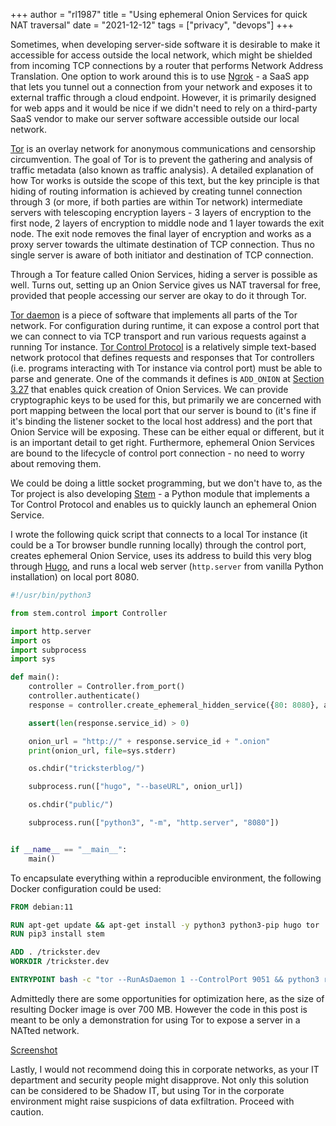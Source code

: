 +++
author = "rl1987"
title = "Using ephemeral Onion Services for quick NAT traversal"
date = "2021-12-12"
tags = ["privacy", "devops"]
+++

Sometimes, when developing server-side software it is desirable to make it
accessible for access outside the local network, which might be shielded from
incoming TCP connections by a router that performs Network Address
Translation. One option to work around this is to use [Ngrok](https://ngrok.com/) - 
a SaaS app that lets you tunnel out a connection from your network and
exposes it to external traffic through a cloud endpoint. However, it is
primarily designed for web apps and it would be nice if we didn't need to rely
on a third-party SaaS vendor to make our server software accessible outside
our local network.

[Tor](https://www.torproject.org/) is an overlay network for anonymous
communications and censorship circumvention. The goal of Tor is to prevent the
gathering and analysis of traffic metadata (also known as traffic analysis). 
A detailed explanation of how Tor works
is outside the scope of this text, but the key principle is that hiding of routing
information is achieved by creating tunnel connection through 3 (or more, if
both parties are within Tor network) intermediate servers with telescoping
encryption layers - 3 layers of encryption to the first node, 2 layers of encryption
to middle node and 1 layer towards the exit node. The exit node removes the final layer
of encryption and works as a proxy server towards the ultimate destination of TCP
connection. Thus no single server is aware of both initiator and destination of
TCP connection.

Through a Tor feature called Onion Services, hiding a server is possible as well.
Turns out, setting up an Onion Service gives us NAT traversal for free, provided
that people accessing our server are okay to do it through Tor. 

[Tor daemon](https://gitlab.torproject.org/tpo/core/tor) is a piece of software that
implements all parts of the Tor network. For configuration during runtime, it can expose
a control port that we can connect to via TCP transport and run various requests
against a running Tor instance. [Tor Control Protocol](https://gitweb.torproject.org/torspec.git/tree/control-spec.txt)
is a relatively simple text-based network protocol that defines requests and responses
that Tor controllers (i.e. programs interacting with Tor instance via control port)
must be able to parse and generate. One of the commands it defines is `ADD_ONION`
at [Section 3.27](https://gitweb.torproject.org/torspec.git/tree/control-spec.txt#n1748)
that enables quick creation of Onion Services. We can provide cryptographic keys to be
used for this, but primarily we are concerned with port mapping between the local port
that our server is bound to (it's fine if it's binding the listener socket to the local host
address) and the port that Onion Service will be exposing. These can be either equal or
different, but it is an important detail to get right. Furthermore, ephemeral Onion
Services are bound to the lifecycle of control port connection - no need to worry about
removing them.

We could be doing a little socket programming, but we don't have to, as the Tor project
is also developing [Stem](https://stem.torproject.org/) - a Python module that implements
a Tor Control Protocol and enables us to quickly launch an ephemeral Onion Service.

I wrote the following quick script that connects to a local Tor instance 
(it could be a Tor browser bundle running locally) through the control port,
creates ephemeral Onion Service, uses its address to build this very blog through
[Hugo](https://gohugo.io/), and runs a local web server (`http.server` from vanilla Python
installation) on local port 8080.

```python
#!/usr/bin/python3

from stem.control import Controller

import http.server
import os
import subprocess
import sys

def main():
    controller = Controller.from_port()
    controller.authenticate()
    response = controller.create_ephemeral_hidden_service({80: 8080}, await_publication=True)

    assert(len(response.service_id) > 0)

    onion_url = "http://" + response.service_id + ".onion"
    print(onion_url, file=sys.stderr)

    os.chdir("tricksterblog/")

    subprocess.run(["hugo", "--baseURL", onion_url])

    os.chdir("public/")

    subprocess.run(["python3", "-m", "http.server", "8080"])


if __name__ == "__main__":
    main()

```

To encapsulate everything within a reproducible environment, the following Docker configuration
could be used:

```dockerfile
FROM debian:11

RUN apt-get update && apt-get install -y python3 python3-pip hugo tor
RUN pip3 install stem

ADD . /trickster.dev
WORKDIR /trickster.dev

ENTRYPOINT bash -c "tor --RunAsDaemon 1 --ControlPort 9051 && python3 run_onion_service.py"

```

Admittedly there are some opportunities for optimization here, as the size of resulting Docker
image is over 700 MB. However the code in this post is meant to be only a demonstration for
using Tor to expose a server in a NATted network.

[Screenshot](/2021-12-12_14.27.47.png)

Lastly, I would not recommend doing this in corporate networks, as your IT department and 
security people might disapprove. Not only this solution can be considered to be Shadow IT, but
using Tor in the corporate environment might raise suspicions of data exfiltration. Proceed with
caution.


